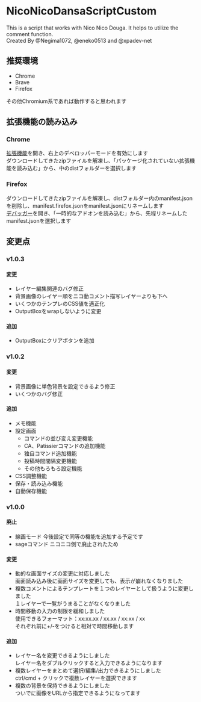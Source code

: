 ﻿# NicoNicoDansaScriptCustom
This is a script that works with Nico Nico Douga.  It helps to utilize the comment function.  
Created By @Negima1072, @eneko0513 and @xpadev-net

## 推奨環境
- Chrome
- Brave
- Firefox

その他Chromium系であれば動作すると思われます

## 拡張機能の読み込み
### Chrome
[拡張機能](chrome://extensions/)を開き、右上のデベロッパーモードを有効にします  
ダウンロードしてきたzipファイルを解凍し、「パッケージ化されていない拡張機能を読み込む」から、中のdistフォルダーを選択します  

### Firefox
ダウンロードしてきたzipファイルを解凍し、distフォルダー内のmanifest.jsonを削除し、manifest.firefox.jsonをmanifest.jsonにリネームします  
[デバッガー](about:debugging#/runtime/this-firefox)を開き、「一時的なアドオンを読み込む」から、先程リネームしたmanifest.jsonを選択します  

## 変更点
### v1.0.3
#### 変更
- レイヤー編集関連のバグ修正
- 背景画像のレイヤー順をニコ動コメント描写レイヤーよりも下へ
- いくつかのテンプレのCSS値を適正化
- OutputBoxをwrapしないように変更

#### 追加
- OutputBoxにクリアボタンを追加

### v1.0.2
#### 変更
- 背景画像に単色背景を設定できるよう修正
- いくつかのバグ修正
#### 追加
- メモ機能
- 設定画面
   - コマンドの並び変え変更機能
   - CA、Patissierコマンドの追加機能
   - 独自コマンド追加機能
   - 投稿時間間隔変更機能
   - その他もろもろ設定機能
- CSS調整機能
- 保存・読み込み機能
- 自動保存機能

### v1.0.0
#### 廃止
- 線画モード
今後設定で同等の機能を追加する予定です
- sageコマンド
ニコニコ側で廃止されたため
#### 変更
- 動的な画面サイズの変更に対応しました  
画面読み込み後に画面サイズを変更しても、表示が崩れなくなりました
- 複数コメントによるテンプレートを１つのレイヤーとして扱うように変更しました  
１レイヤーで一覧がうまることがなくなりました
- 時間移動の入力の制限を緩和しました  
使用できるフォーマット：xx:xx.xx / xx.xx / xx:xx / xx  
それぞれ前に+/-をつけると相対で時間移動します
#### 追加
- レイヤー名を変更できるようにしました  
レイヤー名をダブルクリックすると入力できるようになります
- 複数レイヤーをまとめて選択/編集/出力できるようにしました  
ctrl/cmd + クリックで複数レイヤーを選択できます
- 複数の背景を保持できるようにしました  
ついでに画像をURLから指定できるようになってます
